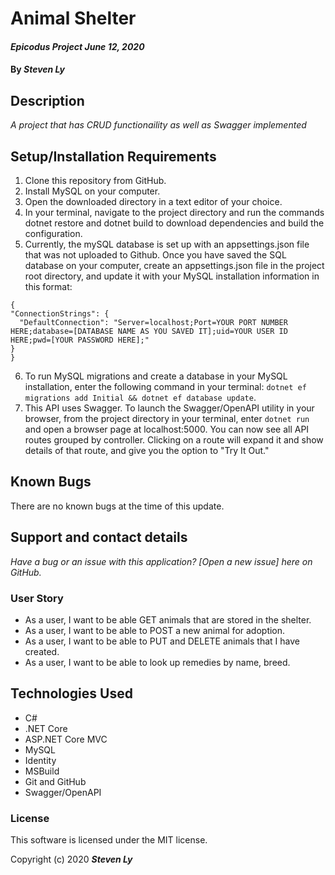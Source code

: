 
# Animal Shelter
#### _Epicodus Project June 12, 2020_

#### By _**Steven Ly**_



## Description

_A project that has CRUD functionaility as well as Swagger implemented_

## Setup/Installation Requirements

1. Clone this repository from GitHub.
2. Install MySQL on your computer.
3. Open the downloaded directory in a text editor of your choice.
4. In your terminal, navigate to the project directory and run the commands dotnet restore and dotnet build to download dependencies and build the configuration.
5. Currently, the mySQL database is set up with an appsettings.json file that was not uploaded to Github.  Once you have saved the SQL database on your computer, create an appsettings.json file in the project root directory, and update it with your MySQL installation information in this format:
  ```
  {
  "ConnectionStrings": {
    "DefaultConnection": "Server=localhost;Port=YOUR PORT NUMBER HERE;database=[DATABASE NAME AS YOU SAVED IT];uid=YOUR USER ID HERE;pwd=[YOUR PASSWORD HERE];"
  }
}
```
6. To run MySQL migrations and create a database in your MySQL installation, enter the following command in your terminal: ```dotnet ef migrations add Initial && dotnet ef database update```.
7. This API uses Swagger. To launch the Swagger/OpenAPI utility in your browser, from the project directory in your terminal, enter ```dotnet run``` and open a browser page at localhost:5000.  You can now see all API routes grouped by controller.  Clicking on a route will expand it and show details of that route, and give you the option to "Try It Out."


## Known Bugs

There are no known bugs at the time of this update.

## Support and contact details

_Have a bug or an issue with this application? [Open a new issue] here on GitHub._

### User Story

* As a user, I want to be able GET animals that are stored in the shelter.
* As a user, I want to be able to POST a new animal for adoption.
* As a user, I want to be able to PUT and DELETE animals that I have created.
* As a user, I want to be able to look up remedies by name, breed.

## Technologies Used

* C#
* .NET Core
* ASP.NET Core MVC
* MySQL
* Identity
* MSBuild
* Git and GitHub
* Swagger/OpenAPI


### License
This software is licensed under the MIT license.

Copyright (c) 2020 **_Steven Ly_**